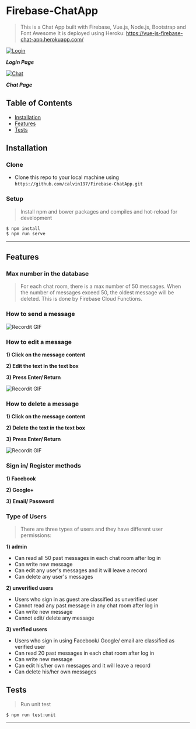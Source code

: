 # Firebase-ChatApp

> This is a Chat App built with Firebase, Vue.js, Node.js, Bootstrap and Font Awesome
> It is deployed using Heroku:
> <a href="https://vue-js-firebase-chat-app.herokuapp.com/">https://vue-js-firebase-chat-app.herokuapp.com/</a>

<a href="https://www.flickr.com/photos/188674698@N05/49957567913/in/dateposted-public/"><img src="https://live.staticflickr.com/65535/49957567913_85dce131be_b.jpg" title="Login"></a>

***Login Page***

<a href="https://www.flickr.com/photos/188674698@N05/49958065786/in/dateposted-public/"><img src="https://live.staticflickr.com/65535/49958065786_73651d02c1_b.jpg" title="Chat"></a>

***Chat Page***

## Table of Contents

- [Installation](#installation)
- [Features](#features)
- [Tests](#tests)

## Installation

### Clone

- Clone this repo to your local machine using `https://github.com/calvin197/Firebase-ChatApp.git`

### Setup

> Install npm and bower packages and compiles and hot-reload for development

```shell
$ npm install
$ npm run serve

```

---

## Features

### Max number in the database

> For each chat room, there is a max number of 50 messages. When the number of messages exceed 50, the oldest message will be deleted. This is done by Firebase Cloud Functions.

### How to send a message

![Recordit GIF](http://g.recordit.co/ufJa2n0Kdg.gif)

### How to edit a message

**1) Click on the message content**

**2) Edit the text in the text box**

**3) Press Enter/ Return**

![Recordit GIF](http://g.recordit.co/gShLErgpAZ.gif)

### How to delete a message

**1) Click on the message content**

**2) Delete the text in the text box**

**3) Press Enter/ Return**

![Recordit GIF](http://g.recordit.co/3r7t8EcRpd.gif)

### Sign in/ Register methods

**1) Facebook**

**2) Google+**

**3) Email/ Password**

### Type of Users

> There are three types of users and they have different user permissions: 

**1) admin**
- Can read all 50 past messages in each chat room after log in
- Can write new message
- Can edit any user's messages and it will leave a record
- Can delete any user's messages

**2) unverified users**
- Users who sign in as guest are classified as unverified user
- Cannot read any past message in any chat room after log in
- Can write new message
- Cannot edit/ delete any message

**3) verified users**
- Users who sign in using Facebook/ Google/ email are classified as verified user
- Can read 20 past messages in each chat room after log in
- Can write new message
- Can edit his/her own messages and it will leave a record
- Can delete his/her own messages

## Tests 

> Run unit test

```shell
$ npm run test:unit

```

---
